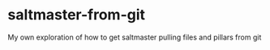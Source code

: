 # saltmaster-from-git
My own exploration of how to get saltmaster pulling files and pillars from git
